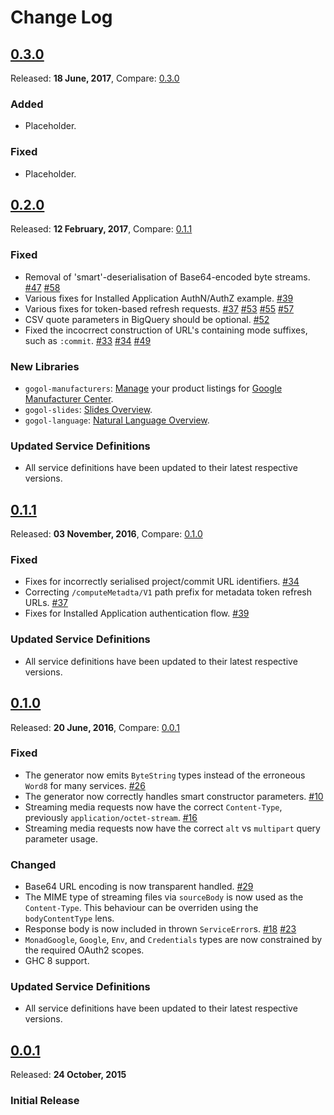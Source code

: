 # Change Log

## [0.3.0](https://github.com/brendanhay/gogol/tree/0.3.0)

Released: **18 June, 2017**, Compare: [0.3.0](https://github.com/brendanhay/gogol/compare/0.2.0...0.3.0)

### Added

- Placeholder.

### Fixed

- Placeholder.


## [0.2.0](https://github.com/brendanhay/gogol/tree/0.2.0)

Released: **12 February, 2017**, Compare: [0.1.1](https://github.com/brendanhay/gogol/compare/0.1.1...0.2.0)

### Fixed

- Removal of 'smart'-deserialisation of Base64-encoded byte streams. [\#47](https://github.com/brendanhay/gogol/issues/47) [\#58](https://github.com/brendanhay/gogol/pull/58)
- Various fixes for Installed Application AuthN/AuthZ example. [\#39](https://github.com/brendanhay/gogol/pull/39)
- Various fixes for token-based refresh requests. [\#37](https://github.com/brendanhay/gogol/pull/37) [\#53](https://github.com/brendanhay/gogol/pull/53) [\#55](https://github.com/brendanhay/gogol/pull/55) [\#57](https://github.com/brendanhay/gogol/pull/57)
- CSV quote parameters in BigQuery should be optional. [\#52](https://github.com/brendanhay/gogol/issues/52)
- Fixed the incocrrect construction of URL's containing mode suffixes, such as `:commit`. [\#33](https://github.com/brendanhay/gogol/issues/33) [\#34](https://github.com/brendanhay/gogol/pull/34) [\#49](https://github.com/brendanhay/gogol/issues/49)

### New Libraries

- `gogol-manufacturers`: [Manage](https://developers.google.com/manufacturers/) your product listings for [Google Manufacturer Center](https://www.google.com/retail/manufacturer-center/).
- `gogol-slides`: [Slides Overview](https://developers.google.com/slides/how-tos/overview).
- `gogol-language`: [Natural Language Overview](https://cloud.google.com/natural-language/).

### Updated Service Definitions

- All service definitions have been updated to their latest respective versions.


## [0.1.1](https://github.com/brendanhay/gogol/tree/0.1.1)
Released: **03 November, 2016**, Compare: [0.1.0](https://github.com/brendanhay/gogol/compare/0.1.0...0.1.1)

### Fixed

- Fixes for incorrectly serialised project/commit URL identifiers. [\#34](https://github.com/brendanhay/gogol/pull/34)
- Correcting `/computeMetadta/V1` path prefix for metadata token refresh URLs. [\#37](https://github.com/brendanhay/gogol/pull/37)
- Fixes for Installed Application authentication flow. [\#39](https://github.com/brendanhay/gogol/pull/34)

### Updated Service Definitions

- All service definitions have been updated to their latest respective versions.


## [0.1.0](https://github.com/brendanhay/gogol/tree/0.1.0)
Released: **20 June, 2016**, Compare: [0.0.1](https://github.com/brendanhay/gogol/compare/0.0.1...0.1.0)

### Fixed

- The generator now emits `ByteString` types instead of the erroneous `Word8` for many services. [\#26](https://github.com/brendanhay/gogol/issues/26)
- The generator now correctly handles smart constructor parameters. [\#10](https://github.com/brendanhay/gogol/issues/10)
- Streaming media requests now have the correct `Content-Type`, previously `application/octet-stream`. [\#16](https://github.com/brendanhay/gogol/issues/16)
- Streaming media requests now have the correct `alt` vs `multipart` query parameter usage.

### Changed

- Base64 URL encoding is now transparent handled. [\#29](https://github.com/brendanhay/gogol/pull/29)
- The MIME type of streaming files via `sourceBody` is now used as the `Content-Type`.
  This behaviour can be overriden using the `bodyContentType` lens.
- Response body is now included in thrown `ServiceError`s. [\#18](https://github.com/brendanhay/gogol/issues/18) [\#23](https://github.com/brendanhay/gogol/pull/23)
- `MonadGoogle`, `Google`, `Env`, and `Credentials` types are now constrained by
  the required OAuth2 scopes.
- GHC 8 support.

### Updated Service Definitions

- All service definitions have been updated to their latest respective versions.


## [0.0.1](https://github.com/brendanhay/gogol/tree/0.0.1)
Released: **24 October, 2015**

### Initial Release
